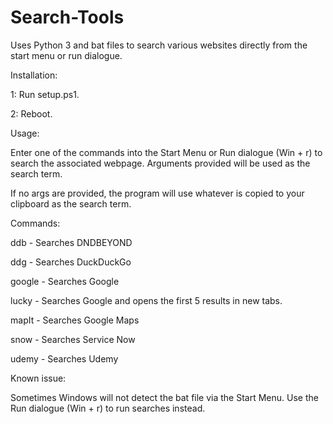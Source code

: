 # Search-Tools

Uses Python 3 and bat files to search various websites directly from the start menu or run dialogue. 

Installation:

1: Run setup.ps1.

2: Reboot.

Usage:

Enter one of the commands into the Start Menu or Run dialogue (Win + r) to search the associated webpage. Arguments provided will be used as the search term. 

If no args are provided, the program will use whatever is copied to your clipboard as the search term.

Commands:

ddb - Searches DNDBEYOND

ddg - Searches DuckDuckGo

google - Searches Google

lucky - Searches Google and opens the first 5 results in new tabs.

mapIt - Searches Google Maps

snow - Searches Service Now

udemy - Searches Udemy

Known issue:

Sometimes Windows will not detect the bat file via the Start Menu. Use the Run dialogue (Win + r) to run searches instead.

